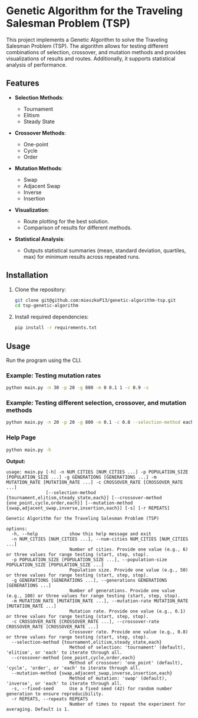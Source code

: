 # Genetic Algorithm for the Traveling Salesman Problem (TSP)

This project implements a Genetic Algorithm to solve the Traveling Salesman Problem (TSP). The algorithm allows for testing different combinations of selection, crossover, and mutation methods and provides visualizations of results and routes. Additionally, it supports statistical analysis of performance.

## Features

- **Selection Methods**:
  - Tournament
  - Elitism
  - Steady State

- **Crossover Methods**:
  - One-point
  - Cycle
  - Order

- **Mutation Methods**:
  - Swap
  - Adjacent Swap
  - Inverse
  - Insertion

- **Visualization**:
  - Route plotting for the best solution.
  - Comparison of results for different methods.

- **Statistical Analysis**:
  - Outputs statistical summaries (mean, standard deviation, quartiles, max) for minimum results across repeated runs.

## Installation

1. Clone the repository:
   ```bash
   git clone git@github.com:mieszkoP13/genetic-algorithm-tsp.git
   cd tsp-genetic-algorithm
   ```

2. Install required dependencies:
   ```bash
   pip install -r requirements.txt
   ```

## Usage

Run the program using the CLI.

### Example: Testing mutation rates
```bash
python main.py -n 30 -p 20 -g 800 -m 0 0.1 1 -c 0.9 -s
```

### Example: Testing different selection, crossover, and mutation methods
```bash
python main.py -n 20 -p 20 -g 800 -m 0.1 -c 0.8 --selection-method each --crossover-method each --mutation-method insertion -r 10
```

### Help Page
```bash
python main.py -h
```
**Output:**
```
usage: main.py [-h] -n NUM_CITIES [NUM_CITIES ...] -p POPULATION_SIZE [POPULATION_SIZE ...] -g GENERATIONS [GENERATIONS ...] -m MUTATION_RATE [MUTATION_RATE ...] -c CROSSOVER_RATE [CROSSOVER_RATE ...]
               [--selection-method {tournament,elitism,steady_state,each}] [--crossover-method {one_point,cycle,order,each}] [--mutation-method {swap,adjacent_swap,inverse,insertion,each}] [-s] [-r REPEATS]

Genetic Algorithm for the Traveling Salesman Problem (TSP)

options:
  -h, --help            show this help message and exit
  -n NUM_CITIES [NUM_CITIES ...], --num-cities NUM_CITIES [NUM_CITIES ...]
                        Number of cities. Provide one value (e.g., 6) or three values for range testing (start, step, stop).
  -p POPULATION_SIZE [POPULATION_SIZE ...], --population-size POPULATION_SIZE [POPULATION_SIZE ...]
                        Population size. Provide one value (e.g., 50) or three values for range testing (start, step, stop).
  -g GENERATIONS [GENERATIONS ...], --generations GENERATIONS [GENERATIONS ...]
                        Number of generations. Provide one value (e.g., 100) or three values for range testing (start, step, stop).
  -m MUTATION_RATE [MUTATION_RATE ...], --mutation-rate MUTATION_RATE [MUTATION_RATE ...]
                        Mutation rate. Provide one value (e.g., 0.1) or three values for range testing (start, step, stop).
  -c CROSSOVER_RATE [CROSSOVER_RATE ...], --crossover-rate CROSSOVER_RATE [CROSSOVER_RATE ...]
                        Crossover rate. Provide one value (e.g., 0.8) or three values for range testing (start, step, stop).
  --selection-method {tournament,elitism,steady_state,each}
                        Method of selection: 'tournament' (default), 'elitism', or 'each' to iterate through all.
  --crossover-method {one_point,cycle,order,each}
                        Method of crossover: 'one_point' (default), 'cycle', 'order', or 'each' to iterate through all.
  --mutation-method {swap,adjacent_swap,inverse,insertion,each}
                        Method of mutation: 'swap' (default), 'inverse', or 'each' to iterate through all.
  -s, --fixed-seed      Use a fixed seed (42) for random number generation to ensure reproducibility.
  -r REPEATS, --repeats REPEATS
                        Number of times to repeat the experiment for averaging. Default is 1.
```
